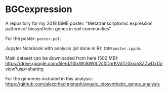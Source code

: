 # BGCexpression
A repository for my 2018 ISME poster: "Metatranscriptomic expression patternsof biosynthetic genes in soil communities"

For the poster: `poster.pdf`.

Jupyter Notebook with analysis (all done in R): `ISMEposter.ipynb`.

Main dataset can be downloaded from here (500 MB): 
https://drive.google.com/file/d/10IxWh8W0L2cXDnrKVdTz0ksmSZZwDxf5/view?usp=sharing


For the genomes included in this analysis:
https://github.com/alexcritschristoph/angelo_biosynthetic_genes_analysis
